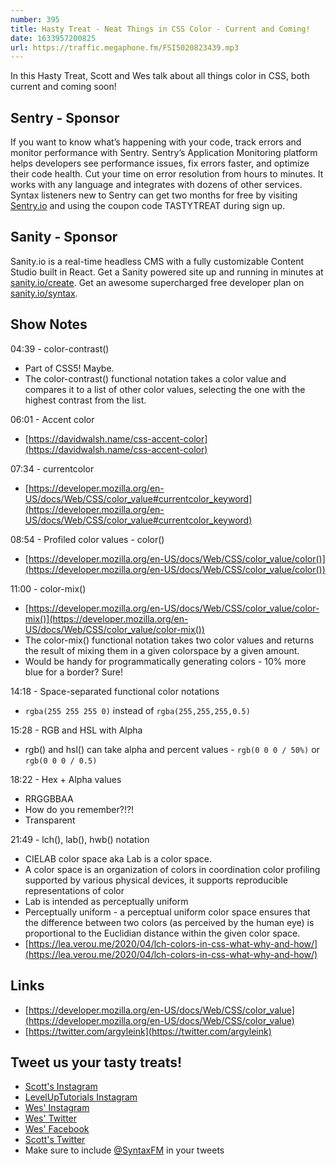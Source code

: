 ```yaml
---
number: 395
title: Hasty Treat - Neat Things in CSS Color - Current and Coming!
date: 1633957200825
url: https://traffic.megaphone.fm/FSI5020823439.mp3
---
```


In this Hasty Treat, Scott and Wes talk about all things color in CSS, both current and coming soon!

## Sentry - Sponsor
If you want to know what’s happening with your code, track errors and monitor performance with Sentry. Sentry’s Application Monitoring platform helps developers see performance issues, fix errors faster, and optimize their code health. Cut your time on error resolution from hours to minutes. It works with any language and integrates with dozens of other services. Syntax listeners new to Sentry can get two months for  free by visiting [Sentry.io](https://sentry.io) and using the coupon code TASTYTREAT during sign up.

## Sanity - Sponsor
Sanity.io is a real-time headless CMS with a fully customizable Content Studio built in React. Get a Sanity powered site up and running in minutes at [sanity.io/create](https://www.sanity.io/create). Get an awesome supercharged free developer plan on [sanity.io/syntax](https://www.sanity.io/syntax).

## Show Notes
04:39 - color-contrast()
* Part of CSS5! Maybe.
* The color-contrast() functional notation takes a color value and compares it to a list of other color values, selecting the one with the highest contrast from the list.

06:01 - Accent color
* [https://davidwalsh.name/css-accent-color](https://davidwalsh.name/css-accent-color)

07:34 - currentcolor
* [https://developer.mozilla.org/en-US/docs/Web/CSS/color_value#currentcolor_keyword](https://developer.mozilla.org/en-US/docs/Web/CSS/color_value#currentcolor_keyword)

08:54 - Profiled color values - color()
* [https://developer.mozilla.org/en-US/docs/Web/CSS/color_value/color()](https://developer.mozilla.org/en-US/docs/Web/CSS/color_value/color())

11:00 - color-mix()
* [https://developer.mozilla.org/en-US/docs/Web/CSS/color_value/color-mix()](https://developer.mozilla.org/en-US/docs/Web/CSS/color_value/color-mix())
* The color-mix() functional notation takes two color values and returns the result of mixing them in a given colorspace by a given amount. 
* Would be handy for programmatically generating colors - 10% more blue for a border? Sure!

14:18 - Space-separated functional color notations
* `rgba(255 255 255 0)` instead of `rgba(255,255,255,0.5)`

15:28 - RGB and HSL with Alpha
* rgb() and hsl() can take alpha and percent values - `rgb(0 0 0 / 50%)` or `rgb(0 0 0 / 0.5)`

18:22 - Hex + Alpha values
* RRGGBBAA
* How do you remember?!?!
* Transparent

21:49 - lch(), lab(), hwb() notation
* CIELAB color space aka Lab is a color space.
* A color space is an organization of colors in coordination color profiling supported by various physical devices, it supports reproducible representations of color
* Lab is intended as perceptually uniform
* Perceptually uniform - a perceptual uniform color space ensures that the difference between two colors (as perceived by the human eye) is proportional to the Euclidian distance within the given color space.
* [https://lea.verou.me/2020/04/lch-colors-in-css-what-why-and-how/](https://lea.verou.me/2020/04/lch-colors-in-css-what-why-and-how/)

## Links
* [https://developer.mozilla.org/en-US/docs/Web/CSS/color_value](https://developer.mozilla.org/en-US/docs/Web/CSS/color_value) 
* [https://twitter.com/argyleink](https://twitter.com/argyleink)

## Tweet us your tasty treats!
* [Scott's Instagram](https://www.instagram.com/stolinski/)
* [LevelUpTutorials Instagram](https://www.instagram.com/LevelUpTutorials/)
* [Wes' Instagram](https://www.instagram.com/wesbos/)
* [Wes' Twitter](https://twitter.com/wesbos)
* [Wes' Facebook](https://www.facebook.com/wesbos.developer)
* [Scott's Twitter](https://twitter.com/stolinski)
* Make sure to include [@SyntaxFM](https://twitter.com/SyntaxFM) in your tweets